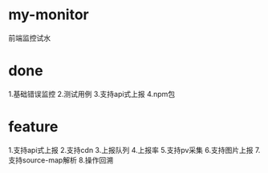 # my-monitor
前端监控试水

# done
1.基础错误监控
2.测试用例
3.支持api式上报
4.npm包


# feature
1.支持api式上报
2.支持cdn
3.上报队列
4.上报率
5.支持pv采集
6.支持图片上报
7.支持source-map解析
8.操作回溯